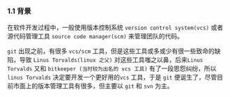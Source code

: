 ### 1.1 背景

在软件开发过程中，一般使用版本控制系统 `version control system(vcs)`  或者源代码管理工具 `source code manager(scm)` 来管理团队的代码。

`git` 出现之前，有很多 `vcs/scm` 工具，但是这些工具或多或少有很一些致命的缺陷，导致  `Linus Torvalds(linux 之父)` 对这些工具嗤之以鼻，后来`Linus Torvalds` 又和 `bitkeeper (当时较为出名的 vcs 工具)` 有了一段恩怨纠纷，所以 `linus Torvalds` 决定要开发一个更好用的`vcs` 工具，于是 `git` 便诞生了，尽管目前市面上的版本管理工具有很多，但主要以 `git` 和 `svn` 为主。